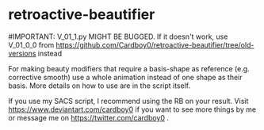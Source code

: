 # retroactive-beautifier

#IMPORTANT: V_01_1.py MIGHT BE BUGGED. If it doesn't work, use V_01_0_0 from https://github.com/Cardboy0/retroactive-beautifier/tree/old-versions instead

For making beauty modifiers that require a basis-shape as reference (e.g. corrective smooth) use a whole animation instead of one shape as their basis.
More details on how to use are in the script itself.

If you use my SACS script, I recommend using the RB on your result.
Visit https://www.deviantart.com/cardboy0 if you want to see more things by me or message me on https://twitter.com/cardboy0 .
